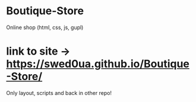 # Boutique-Store
Online shop (html, css, js, gupl) 
# link to site -> https://swed0ua.github.io/Boutique-Store/
Only layout, scripts and back in other repo!
